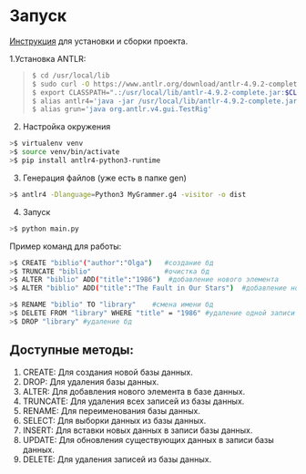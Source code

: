 # Запуск

[Инструкция](https://evogeek.ru/articles/27474/) для установки и сборки проекта. 

1.Установка ANTLR:
> ```bash
>$ cd /usr/local/lib
>$ sudo curl -O https://www.antlr.org/download/antlr-4.9.2-complete.jar
>$ export CLASSPATH=".:/usr/local/lib/antlr-4.9.2-complete.jar:$CLASSPATH"
>$ alias antlr4='java -jar /usr/local/lib/antlr-4.9.2-complete.jar'
>$ alias grun='java org.antlr.v4.gui.TestRig'
> ```


2. Настройка окружения
```bash
>$ virtualenv venv
>$ source venv/bin/activate
>$ pip install antlr4-python3-runtime
```

3. Генерация файлов (уже есть в папке gen)
```bash
>$ antlr4 -Dlanguage=Python3 MyGrammer.g4 -visitor -o dist
```

4. Запуск
```bash
>$ python main.py 
```

Пример команд для работы:
```bash
>$ CREATE "biblio"("author":"Olga")   #создание бд
>$ TRUNCATE "biblio"                  #очистка бд
>$ ALTER "biblio" ADD("title":"1986")  #добавление нового элемента
>$ ALTER "biblio" ADD("title":"The Fault in Our Stars")  #добавление нового элемента

>$ RENAME "biblio" TO "library"    #смена имени бд
>$ DELETE FROM "library" WHERE "title" = "1986" #удаление одной записи из бд
>$ DROP "library" #удаление бд
```

## Доступные методы:
1.	CREATE:
   Для создания новой базы данных.
2.	DROP:
   Для удаления базы данных.
3.	ALTER:
   Для добавления нового элемента в базе данных.
4.	TRUNCATE:
   Для удаления всех записей из базы данных.
5.	RENAME:
   Для переименования базы данных.
6.	SELECT:
   Для выборки данных из базы данных.
7.	INSERT:
   Для вставки новых данных в записи базы данных.
8.	UPDATE:
   Для обновления существующих данных в записи базы данных.
9.	DELETE:
   Для удаления записей из базы данных.


